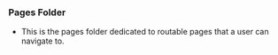### Pages Folder

- This is the pages folder dedicated to routable pages that a user can navigate to.